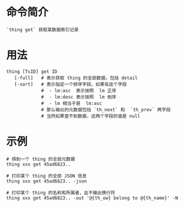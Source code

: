 # 命令简介 

    `thing get` 获取某数据索引记录

# 用法

    thing [TsID] get ID 
       [-full]   # 表示获取 thing 的全部数据，包括 detail
       [-sort]   # 表示指定一个排序字段，如果有这个字段
                 #  - lm:asc  表示按照  lm 正序
                 #  - lm:desc 表示按照  lm 倒序
                 #  - lm 相当于是  lm:asc
                 # 那么输出的元数据包括 `th_next` 和  `th_prev` 两字段
                 # 当然如果查不到数据，这两个字段的值是 null

# 示例

    # 得到一个 thing 的全部元数据
    thing xxx get 45ad6823..
        
    # 打印某个 thing 的全部 JSON 信息
    thing xxx get 45ad6823.. -json 
        
    # 打印某个 thing 的名称和所属者，且不输出换行符
    thing xxx get 45ad6823.. -out '@{th_ow} belong to @{th_name}' -N

